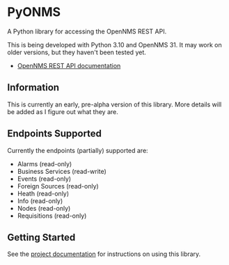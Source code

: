 # PyONMS

A Python library for accessing the OpenNMS REST API.

This is being developed with Python 3.10 and OpenNMS 31.
It may work on older versions, but they haven't been tested yet.

- [OpenNMS REST API documentation](https://docs.opennms.com/horizon/30/development/rest/rest-api.html)

## Information

This is currently an early, pre-alpha version of this library.
More details will be added as I figure out what they are.


## Endpoints Supported

Currently the endpoints (partially) supported are:

* Alarms (read-only)
* Business Services (read-write)
* Events (read-only)
* Foreign Sources (read-only)
* Heath (read-only)
* Info (read-only)
* Nodes (read-only)
* Requisitions (read-only)

## Getting Started

See the [project documentation](https://mmahacek.github.io/PyONMS/) for instructions on using this library.
